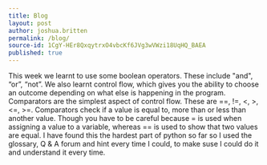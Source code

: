 ```yaml
---
title: Blog
layout: post
author: joshua.britten
permalink: /blog/
source-id: 1CgY-HEr8QxqytrxO4vbcKf6JVg3wVWzi18UqHQ_BAEA
published: true
---
```

This week we learnt to use some boolean operators. These include "and", “or”, “not”. We also learnt control flow, which gives you the ability to choose an outcome depending on what else is happening in the program. Comparators are the simplest aspect of control flow. These are ==, !=, <, >, <=, >=. Comparators check if a value is equal to, more than or less than another value. Though you have to be careful because = is used when assigning a value to a variable, whereas == is used to show that two values are equal. I have found this the hardest part of python so far so I used the glossary, Q & A forum and hint every time I could, to make suse I could do it and understand it every time.

